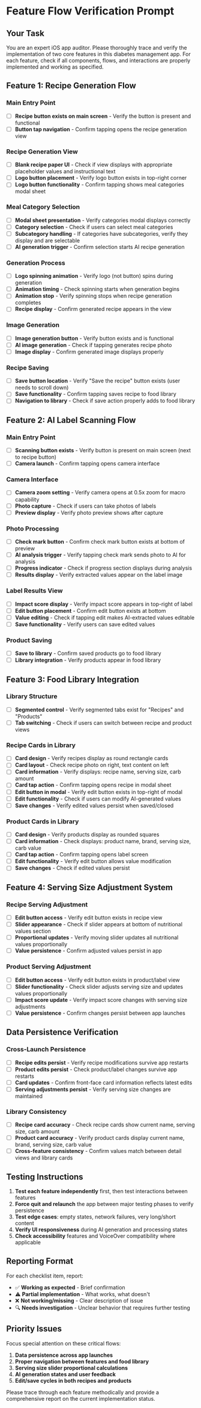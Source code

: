 # Feature Flow Verification Prompt

## Your Task
You are an expert iOS app auditor. Please thoroughly trace and verify the implementation of two core features in this diabetes management app. For each feature, check if all components, flows, and interactions are properly implemented and working as specified.

## Feature 1: Recipe Generation Flow

### Main Entry Point
- [ ] **Recipe button exists on main screen** - Verify the button is present and functional
- [ ] **Button tap navigation** - Confirm tapping opens the recipe generation view

### Recipe Generation View
- [ ] **Blank recipe paper UI** - Check if view displays with appropriate placeholder values and instructional text
- [ ] **Logo button placement** - Verify logo button exists in top-right corner
- [ ] **Logo button functionality** - Confirm tapping shows meal categories modal sheet

### Meal Category Selection
- [ ] **Modal sheet presentation** - Verify categories modal displays correctly
- [ ] **Category selection** - Check if users can select meal categories
- [ ] **Subcategory handling** - If categories have subcategories, verify they display and are selectable
- [ ] **AI generation trigger** - Confirm selection starts AI recipe generation

### Generation Process
- [ ] **Logo spinning animation** - Verify logo (not button) spins during generation
- [ ] **Animation timing** - Check spinning starts when generation begins
- [ ] **Animation stop** - Verify spinning stops when recipe generation completes
- [ ] **Recipe display** - Confirm generated recipe appears in the view

### Image Generation
- [ ] **Image generation button** - Verify button exists and is functional
- [ ] **AI image generation** - Check if tapping generates recipe photo
- [ ] **Image display** - Confirm generated image displays properly

### Recipe Saving
- [ ] **Save button location** - Verify "Save the recipe" button exists (user needs to scroll down)
- [ ] **Save functionality** - Confirm tapping saves recipe to food library
- [ ] **Navigation to library** - Check if save action properly adds to food library

## Feature 2: AI Label Scanning Flow

### Main Entry Point
- [ ] **Scanning button exists** - Verify button is present on main screen (next to recipe button)
- [ ] **Camera launch** - Confirm tapping opens camera interface

### Camera Interface
- [ ] **Camera zoom setting** - Verify camera opens at 0.5x zoom for macro capability
- [ ] **Photo capture** - Check if users can take photos of labels
- [ ] **Preview display** - Verify photo preview shows after capture

### Photo Processing
- [ ] **Check mark button** - Confirm check mark button exists at bottom of preview
- [ ] **AI analysis trigger** - Verify tapping check mark sends photo to AI for analysis
- [ ] **Progress indicator** - Check if progress section displays during analysis
- [ ] **Results display** - Verify extracted values appear on the label image

### Label Results View
- [ ] **Impact score display** - Verify impact score appears in top-right of label
- [ ] **Edit button placement** - Confirm edit button exists at bottom
- [ ] **Value editing** - Check if tapping edit makes AI-extracted values editable
- [ ] **Save functionality** - Verify users can save edited values

### Product Saving
- [ ] **Save to library** - Confirm saved products go to food library
- [ ] **Library integration** - Verify products appear in food library

## Feature 3: Food Library Integration

### Library Structure
- [ ] **Segmented control** - Verify segmented tabs exist for "Recipes" and "Products"
- [ ] **Tab switching** - Check if users can switch between recipe and product views

### Recipe Cards in Library
- [ ] **Card design** - Verify recipes display as round rectangle cards
- [ ] **Card layout** - Check recipe photo on right, text content on left
- [ ] **Card information** - Verify displays: recipe name, serving size, carb amount
- [ ] **Card tap action** - Confirm tapping opens recipe in modal sheet
- [ ] **Edit button in modal** - Verify edit button exists in top-right of modal
- [ ] **Edit functionality** - Check if users can modify AI-generated values
- [ ] **Save changes** - Verify edited values persist when saved/closed

### Product Cards in Library
- [ ] **Card design** - Verify products display as rounded squares
- [ ] **Card information** - Check displays: product name, brand, serving size, carb value
- [ ] **Card tap action** - Confirm tapping opens label screen
- [ ] **Edit functionality** - Verify edit button allows value modification
- [ ] **Save changes** - Check if edited values persist

## Feature 4: Serving Size Adjustment System

### Recipe Serving Adjustment
- [ ] **Edit button access** - Verify edit button exists in recipe view
- [ ] **Slider appearance** - Check if slider appears at bottom of nutritional values section
- [ ] **Proportional updates** - Verify moving slider updates all nutritional values proportionally
- [ ] **Value persistence** - Confirm adjusted values persist in app

### Product Serving Adjustment
- [ ] **Edit button access** - Verify edit button exists in product/label view
- [ ] **Slider functionality** - Check slider adjusts serving size and updates values proportionally
- [ ] **Impact score update** - Verify impact score changes with serving size adjustments
- [ ] **Value persistence** - Confirm changes persist between app launches

## Data Persistence Verification

### Cross-Launch Persistence
- [ ] **Recipe edits persist** - Verify recipe modifications survive app restarts
- [ ] **Product edits persist** - Check product/label changes survive app restarts
- [ ] **Card updates** - Confirm front-face card information reflects latest edits
- [ ] **Serving adjustments persist** - Verify serving size changes are maintained

### Library Consistency
- [ ] **Recipe card accuracy** - Check recipe cards show current name, serving size, carb amount
- [ ] **Product card accuracy** - Verify product cards display current name, brand, serving size, carb value
- [ ] **Cross-feature consistency** - Confirm values match between detail views and library cards

## Testing Instructions

1. **Test each feature independently** first, then test interactions between features
2. **Force quit and relaunch** the app between major testing phases to verify persistence
3. **Test edge cases**: empty states, network failures, very long/short content
4. **Verify UI responsiveness** during AI generation and processing states
5. **Check accessibility** features and VoiceOver compatibility where applicable

## Reporting Format

For each checklist item, report:
- ✅ **Working as expected** - Brief confirmation
- ⚠️ **Partial implementation** - What works, what doesn't
- ❌ **Not working/missing** - Clear description of issue
- 🔍 **Needs investigation** - Unclear behavior that requires further testing

## Priority Issues

Focus special attention on these critical flows:
1. **Data persistence across app launches**
2. **Proper navigation between features and food library**
3. **Serving size slider proportional calculations**
4. **AI generation states and user feedback**
5. **Edit/save cycles in both recipes and products**

Please trace through each feature methodically and provide a comprehensive report on the current implementation status.
